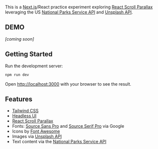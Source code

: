 This is a [Next.js](https://nextjs.org/)/React practice experiment exploring [React Scroll Parallax](https://react-scroll-parallax.damnthat.tv/docs/intro) leveraging the US [National Parks Service API](https://www.nps.gov/subjects/developer/api-documentation.htm) and [Unsplash API](https://unsplash.com/developers).

## DEMO

*[coming soon]*

## Getting Started

Run the development server:

```bash
npm run dev
```

Open [http://localhost:3000](http://localhost:3000) with your browser to see the result.

## Features

- [Tailwind CSS](https://tailwindcss.com/)
- [Headless UI](https://headlessui.com/)
- [React Scroll Parallax](https://react-scroll-parallax.damnthat.tv/docs/intro)
- Fonts: [Source Sans Pro](https://fonts.google.com/specimen/Source+Sans+Pro) and [Source Serif Pro](https://fonts.google.com/specimen/Source+Serif+Pro) via Google
- Icons by [Font Awesome](https://fontawesome.com/)
- Images via [Unsplash API](https://unsplash.com/developers)
- Text content via the [National Parks Service API](https://www.nps.gov/subjects/developer/api-documentation.htm)


